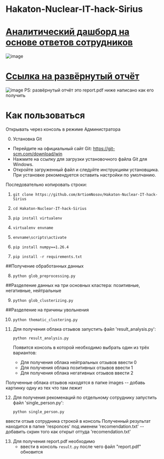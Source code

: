 # Hakaton-Nuclear-IT-hack-Sirius
# [Аналитический дашборд на основе ответов сотрудников](https://datalens.yandex/u5r6316442j6h)
![image](https://github.com/user-attachments/assets/813efad9-d424-4915-b0a4-3e960f210947)
# [Ссылка на развёрнутый отчёт](https://disk.yandex.ru/i/3mXH5qQ0W0Agcw)
![image](https://github.com/user-attachments/assets/19885956-abf8-43dc-8f45-e8efc972c3ba)
PS: развёрнутый отчёт это report.pdf ниже написано как его получить
# Как пользоваться
Открывать через консоль в режиме Администратора

0. Установка Git
- Перейдите на официальный сайт Git: https://git-scm.com/download/win
- Нажмите на ссылку для загрузки установочного файла Git для Windows.
- Откройте загруженный файл и следуйте инструкциям установщика. При установке рекомендуется оставить настройки по умолчанию.

Последовательно копировать строки:

1. ```git clone https://github.com/ArtiomNosov/Hakaton-Nuclear-IT-hack-Sirius```

2. ```cd Hakaton-Nuclear-IT-hack-Sirius```

3. ```pip install virtualenv```

4. ```virtualenv envname```

5. ```envname\scripts\activate```

6. ```pip install numpy==1.26.4```

7. ```pip install -r requirements.txt```

##Получение обработанных данных

8. ```python glob_preprocessing.py```

##Разделение данных на три основных кластера: позитивные, негативные, нейтральные

9. ```python glob_clusterizing.py```

##Разделение на причины увольнения

10. ```python thematic_clustering.py```

11. Для получения облака отзывов запустить файл 'result_analysis.py':

    ```python result_analysis.py```

    Появится консоль в которой необходимо выбрать один из трёх вариантов:
    - Для получения облака нейтральных отзывов ввести 0
    - Для получения облaка позитивных отзывов ввести 1
    - Для получения облака негативных отзывов ввести 2
   
   Полученные облака отзывов находятся в папке images -- добавь картинку одну из тех что там лежит

12. Для получения рекоменаций по отдельному сотруднику запустить файл 'single_person.py':

    ```python single_person.py```

   ввести отзыв сотрудника строкой в консоль
   Полученный результат находится в папке 'responces' под именем 'recomendation.txt' -- добавить скрин того как открыт оттуда 'recomendation.txt'

13. Для получения report.pdf необходимо
    - ввести в консоль ```result.py``` после чего файл "report.pdf" обновится

